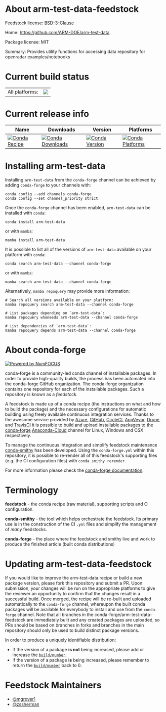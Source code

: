 About arm-test-data-feedstock
=============================

Feedstock license: [BSD-3-Clause](https://github.com/conda-forge/arm-test-data-feedstock/blob/main/LICENSE.txt)

Home: https://github.com/ARM-DOE/arm-test-data

Package license: MIT

Summary: Provides utility functions for accessing data repository for openradar examples/notebooks

Current build status
====================


<table><tr><td>All platforms:</td>
    <td>
      <a href="https://dev.azure.com/conda-forge/feedstock-builds/_build/latest?definitionId=20736&branchName=main">
        <img src="https://dev.azure.com/conda-forge/feedstock-builds/_apis/build/status/arm-test-data-feedstock?branchName=main">
      </a>
    </td>
  </tr>
</table>

Current release info
====================

| Name | Downloads | Version | Platforms |
| --- | --- | --- | --- |
| [![Conda Recipe](https://img.shields.io/badge/recipe-arm--test--data-green.svg)](https://anaconda.org/conda-forge/arm-test-data) | [![Conda Downloads](https://img.shields.io/conda/dn/conda-forge/arm-test-data.svg)](https://anaconda.org/conda-forge/arm-test-data) | [![Conda Version](https://img.shields.io/conda/vn/conda-forge/arm-test-data.svg)](https://anaconda.org/conda-forge/arm-test-data) | [![Conda Platforms](https://img.shields.io/conda/pn/conda-forge/arm-test-data.svg)](https://anaconda.org/conda-forge/arm-test-data) |

Installing arm-test-data
========================

Installing `arm-test-data` from the `conda-forge` channel can be achieved by adding `conda-forge` to your channels with:

```
conda config --add channels conda-forge
conda config --set channel_priority strict
```

Once the `conda-forge` channel has been enabled, `arm-test-data` can be installed with `conda`:

```
conda install arm-test-data
```

or with `mamba`:

```
mamba install arm-test-data
```

It is possible to list all of the versions of `arm-test-data` available on your platform with `conda`:

```
conda search arm-test-data --channel conda-forge
```

or with `mamba`:

```
mamba search arm-test-data --channel conda-forge
```

Alternatively, `mamba repoquery` may provide more information:

```
# Search all versions available on your platform:
mamba repoquery search arm-test-data --channel conda-forge

# List packages depending on `arm-test-data`:
mamba repoquery whoneeds arm-test-data --channel conda-forge

# List dependencies of `arm-test-data`:
mamba repoquery depends arm-test-data --channel conda-forge
```


About conda-forge
=================

[![Powered by
NumFOCUS](https://img.shields.io/badge/powered%20by-NumFOCUS-orange.svg?style=flat&colorA=E1523D&colorB=007D8A)](https://numfocus.org)

conda-forge is a community-led conda channel of installable packages.
In order to provide high-quality builds, the process has been automated into the
conda-forge GitHub organization. The conda-forge organization contains one repository
for each of the installable packages. Such a repository is known as a *feedstock*.

A feedstock is made up of a conda recipe (the instructions on what and how to build
the package) and the necessary configurations for automatic building using freely
available continuous integration services. Thanks to the awesome service provided by
[Azure](https://azure.microsoft.com/en-us/services/devops/), [GitHub](https://github.com/),
[CircleCI](https://circleci.com/), [AppVeyor](https://www.appveyor.com/),
[Drone](https://cloud.drone.io/welcome), and [TravisCI](https://travis-ci.com/)
it is possible to build and upload installable packages to the
[conda-forge](https://anaconda.org/conda-forge) [Anaconda-Cloud](https://anaconda.org/)
channel for Linux, Windows and OSX respectively.

To manage the continuous integration and simplify feedstock maintenance
[conda-smithy](https://github.com/conda-forge/conda-smithy) has been developed.
Using the ``conda-forge.yml`` within this repository, it is possible to re-render all of
this feedstock's supporting files (e.g. the CI configuration files) with ``conda smithy rerender``.

For more information please check the [conda-forge documentation](https://conda-forge.org/docs/).

Terminology
===========

**feedstock** - the conda recipe (raw material), supporting scripts and CI configuration.

**conda-smithy** - the tool which helps orchestrate the feedstock.
                   Its primary use is in the construction of the CI ``.yml`` files
                   and simplify the management of *many* feedstocks.

**conda-forge** - the place where the feedstock and smithy live and work to
                  produce the finished article (built conda distributions)


Updating arm-test-data-feedstock
================================

If you would like to improve the arm-test-data recipe or build a new
package version, please fork this repository and submit a PR. Upon submission,
your changes will be run on the appropriate platforms to give the reviewer an
opportunity to confirm that the changes result in a successful build. Once
merged, the recipe will be re-built and uploaded automatically to the
`conda-forge` channel, whereupon the built conda packages will be available for
everybody to install and use from the `conda-forge` channel.
Note that all branches in the conda-forge/arm-test-data-feedstock are
immediately built and any created packages are uploaded, so PRs should be based
on branches in forks and branches in the main repository should only be used to
build distinct package versions.

In order to produce a uniquely identifiable distribution:
 * If the version of a package **is not** being increased, please add or increase
   the [``build/number``](https://docs.conda.io/projects/conda-build/en/latest/resources/define-metadata.html#build-number-and-string).
 * If the version of a package **is** being increased, please remember to return
   the [``build/number``](https://docs.conda.io/projects/conda-build/en/latest/resources/define-metadata.html#build-number-and-string)
   back to 0.

Feedstock Maintainers
=====================

* [@mgrover1](https://github.com/mgrover1/)
* [@zssherman](https://github.com/zssherman/)

